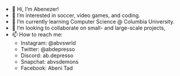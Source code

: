 - 👋 Hi, I’m Abenezer!
- 👀 I’m interested in soccer, video games, and coding.
- 🌱 I’m currently learning Computer Science @ Columbia University.
- 💞️ I’m looking to collaborate on small- and large-scale projects,
- 📫 How to reach me:
  - Instagram: @abvswrld   
  - Twitter: @abdepresso
  - Discord: ab.depresso
  - Snapchat: abvsdemons
  - Facebook: Abeni Tad

<!---
AbenezerA/AbenezerA is a ✨ special ✨ repository because its `README.md` (this file) appears on your GitHub profile.
You can click the Preview link to take a look at your changes.
--->

